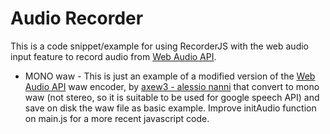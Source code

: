 # Audio Recorder

This is a code snippet/example for using RecorderJS with the web audio input feature to record audio from
[Web Audio API](https://dvcs.w3.org/hg/audio/raw-file/tip/webaudio/specification.html).  
- MONO waw -
This is just an example of a modified version of the [Web Audio API](https://github.com/cwilso/AudioRecorder)
waw encoder, by [axew3 - alessio nanni](https://www.axew3.com/w3/)
that convert to mono waw (not stereo, so it is suitable to be used for google speech API) and save on disk the waw file as basic example.
Improve initAudio function on main.js for a more recent javascript code.
